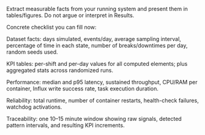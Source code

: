 Extract measurable facts from your running system and present them in tables/figures. Do not argue or interpret in Results.

Concrete checklist you can fill now:

Dataset facts: days simulated, events/day, average sampling interval, percentage of time in each state, number of breaks/downtimes per day, random seeds used.

KPI tables: per-shift and per-day values for all computed elements; plus aggregated stats across randomized runs.

Performance: median and p95 latency, sustained throughput, CPU/RAM per container, Influx write success rate, task execution duration.

Reliability: total runtime, number of container restarts, health-check failures, watchdog activations.

Traceability: one 10–15 minute window showing raw signals, detected pattern intervals, and resulting KPI increments.


